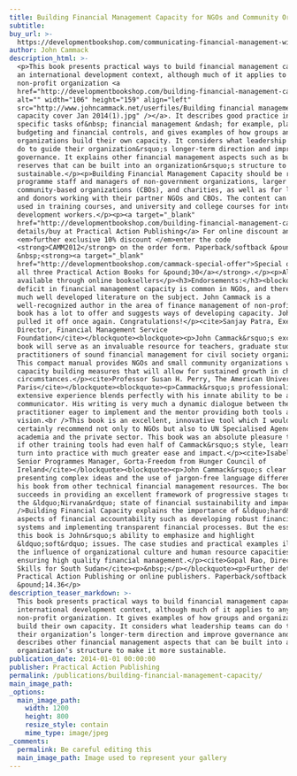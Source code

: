 ```yaml
---
title: Building Financial Management Capacity for NGOs and Community Organizations
subtitle:
buy_url: >-
  https://developmentbookshop.com/communicating-financial-management-with-non-finance-people-pb
author: John Cammack
description_html: >-
  <p>This book presents practical ways to build financial management capacity in
  an international development context, although much of it applies to any
  non-profit organization <a
  href="http://developmentbookshop.com/building-financial-management-capacity-for-ngos-and-community-organizations"><img
  alt="" width="106" height="159" align="left"
  src="http://www.johncammack.net/userfiles/Building financial management
  capacity cover Jan 2014(1).jpg" /></a>. It describes good practice in the
  specific tasks of&nbsp; financial management &ndash; for example, planning and
  budgeting and financial controls, and gives examples of how groups and
  organizations build their own capacity. It considers what leadership teams can
  do to guide their organization&rsquo;s longer-term direction and improve
  governance. It explains other financial management aspects such as building
  reserves that can be built into an organization&rsquo;s structure to make it
  sustainable.</p><p>Building Financial Management Capacity should be read by
  programme staff and managers of non-government organizations, larger
  community-based organizations (CBOs), and charities, as well as for large NGOs
  and donors working with their partner NGOs and CBOs. The content can also be
  used in training courses, and university and college courses for international
  development workers.</p><p><a target="_blank"
  href="http://developmentbookshop.com/building-financial-management-capacity-for-ngos-and-community-organizations">Further
  details/buy at Practical Action Publishing</a> For online discount and a
  <em>further exclusive 10% discount </em>enter the code
  <strong>CAMM2012</strong> on the order form. Paperback/softback &pound;14.36.
  &nbsp;<strong><a target="_blank"
  href="http://developmentbookshop.com/cammack-special-offer">Special offer: buy
  all three Practical Action Books for &pound;30</a></strong>.</p><p>Also
  available through online booksellers</p><h3>Endorsements:</h3><blockquote><p>A
  deficit in financial management capacity is common in NGOs, and there is not
  much well developed literature on the subject. John Cammack is a
  well-recognized author in the area of finance management of non-profits. This
  book has a lot to offer and suggests ways of developing capacity. John has
  pulled it off once again. Congratulations!</p><cite>Sanjay Patra, Executive
  Director, Financial Management Service
  Foundation</cite></blockquote><blockquote><p>John Cammack&rsquo;s excellent
  book will serve as an invaluable resource for teachers, graduate students and
  practitioners of sound financial management for civil society organizations.
  This compact manual provides NGOs and small community organizations with
  capacity building measures that will allow for sustained growth in challenging
  circumstances.</p><cite>Professor Susan H. Perry, The American University of
  Paris</cite></blockquote><blockquote><p>Cammack&rsquo;s professionalism and
  extensive experience blends perfectly with his innate ability to be a powerful
  communicator. His writing is very much a dynamic dialogue between the
  practitioner eager to implement and the mentor providing both tools and
  vision.<br />This book is an excellent, innovative tool which I would
  certainly recommend not only to NGOs but also to UN Specialised Agencies,
  academia and the private sector. This book was an absolute pleasure to read;
  if other training tools had even half of Cammack&rsquo;s style, learning would
  turn into practice with much greater ease and impact.</p><cite>Isabella Rae,
  Senior Programmes Manager, Gorta-Freedom from Hunger Council of
  Ireland</cite></blockquote><blockquote><p>John Cammack&rsquo;s clear style of
  presenting complex ideas and the use of jargon-free language differentiates
  his book from other technical financial management resources. The book
  succeeds in providing an excellent framework of progressive stages to attain
  the &ldquo;Nirvana&rdquo; state of financial sustainability and impact.<br
  />Building Financial Capacity explains the importance of &ldquo;hard&rdquo;
  aspects of financial accountability such as developing robust financial
  systems and implementing transparent financial processes. But the essence of
  this book is John&rsquo;s ability to emphasize and highlight
  &ldquo;soft&rdquo; issues. The case studies and practical examples illustrate
  the influence of organizational culture and human resource capacities on
  ensuring high quality financial management.</p><cite>Gopal Rao, Director,
  Skills for South Sudan</cite><p>&nbsp;</p></blockquote><p>Further details at
  Practical Action Publishing or online publishers. Paperback/softback
  &pound;14.36</p>
description_teaser_markdown: >-
  This book presents practical ways to build financial management capacity in an
  international development context, although much of it applies to any
  non-profit organization. It gives examples of how groups and organizations
  build their own capacity. It considers what leadership teams can do to guide
  their organization’s longer-term direction and improve governance and it
  describes other financial management aspects that can be built into an
  organization’s structure to make it more sustainable.
publication_date: 2014-01-01 00:00:00
publisher: Practical Action Publishing
permalink: /publications/building-financial-management-capacity/
main_image_path:
_options:
  main_image_path:
    width: 1200
    height: 800
    resize_style: contain
    mime_type: image/jpeg
_comments:
  permalink: Be careful editing this
  main_image_path: Image used to represent your gallery
---
```


